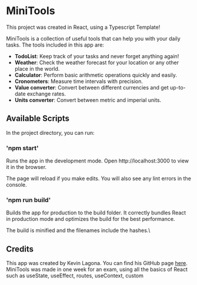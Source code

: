 # MiniTools
This project was created in React, using a Typescript Template!

MiniTools is a collection of useful tools that can help you with your daily tasks. The tools included in this app are:

- **TodoList**: Keep track of your tasks and never forget anything again!
- **Weather**: Check the weather forecast for your location or any other place in the world.
- **Calculator**: Perform basic arithmetic operations quickly and easily.
- **Cronometers**: Measure time intervals with precision.
- **Value converter**: Convert between different currencies and get up-to-date exchange rates.
- **Units converter**: Convert between metric and imperial units.

## Available Scripts
In the project directory, you can run:

### 'npm start'
Runs the app in the development mode.
Open http://localhost:3000 to view it in the browser.

The page will reload if you make edits.
You will also see any lint errors in the console.

### 'npm run build'
Builds the app for production to the build folder.
It correctly bundles React in production mode and optimizes the build for the best performance.

The build is minified and the filenames include the hashes.\

## Credits
This app was created by Kevin Lagona. You can find his GitHub page [here](https://github.com/Heroes342). MiniTools was made in one week for an exam, using all the basics of React such as useState, useEffect, routes, useContext, custom 

